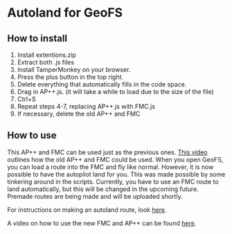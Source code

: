 # Autoland for GeoFS

## How to install

1. Install extentions.zip
2. Extract both .js files
3. Install TamperMonkey on your browser.
4. Press the plus button in the top right.
5. Delete everything that automatically fills in the code space.
6. Drag in AP++.js. (it will take a while to load due to the size of the file)
7. Ctrl+S
8. Repeat steps 4-7, replacing AP++.js with FMC.js
9. If necessary, delete the old AP++ and FMC

## How to use

This AP++ and FMC can be used just as the previous ones. [This video](https://www.youtube.com/watch?v=xzLkkoTBRQY) outlines how the old AP++ and FMC could be used. When you open GeoFS, you can load a route into the FMC and fly like normal.  However, it is now possible to have the autopilot land for you. This was made possible by some tinkering around in the scripts. Currently, you have to use an FMC route to land automatically, but this will be changed in the upcoming future. Premade routes are being made and will be uploaded shortly.

For instructions on making an autoland route, look [here](https://docs.google.com/document/d/1F4ybxKhG5QYbvifkP2A9epeX30FT6SfWLM5l7KKaSts/edit?usp=sharing).

A video on how to use the new FMC and AP++ can be found [here](https://youtu.be/y58j_rmmgOs).